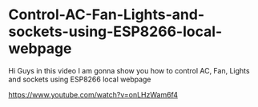 # Control-AC-Fan-Lights-and-sockets-using-ESP8266-local-webpage
Hi Guys in this video I am gonna show you how to control AC, Fan, Lights and sockets using ESP8266 local webpage

https://www.youtube.com/watch?v=onLHzWam6f4
